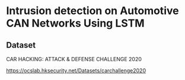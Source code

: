 # Intrusion detection on Automotive CAN Networks Using LSTM

## Dataset
CAR HACKING: ATTACK & DEFENSE CHALLENGE 2020

https://ocslab.hksecurity.net/Datasets/carchallenge2020
